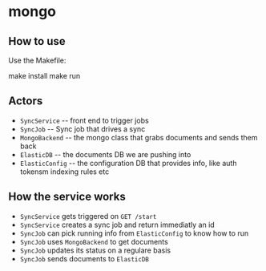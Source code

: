 # mongo

## How to use

Use the Makefile:

  make install
  make run

## Actors

- `SyncService` -- front end to trigger jobs
- `SyncJob` -- Sync job that drives a sync
- `MongoBackend` -- the mongo class that grabs documents and sends them back
- `ElasticDB` -- the documents DB we are pushing into
- `ElasticConfig` -- the configuration DB that provides info, like auth tokensm indexing rules etc


## How the service works

- `SyncService` gets triggered on `GET /start`
- `SyncService` creates a sync job and return immediatly an id
- `SyncJob` can pick running info from `ElasticConfig` to know how to run
- `SyncJob` uses `MongoBackend` to get documents
- `SyncJob` updates its status on a regulare basis
- `SyncJob` sends documents to `ElasticDB`
